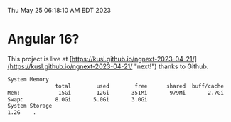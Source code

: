 Thu May 25 06:18:10 AM EDT 2023

# Angular 16?


This project is live at [https://kusl.github.io/ngnext-2023-04-21/](https://kusl.github.io/ngnext-2023-04-21/ "next!") thanks to Github.

```bash
System Memory
               total        used        free      shared  buff/cache   available
Mem:            15Gi        12Gi       351Mi       979Mi       2.7Gi       1.7Gi
Swap:          8.0Gi       5.0Gi       3.0Gi
System Storage
1.2G	.
```
